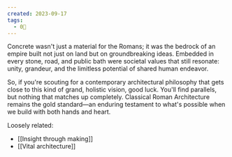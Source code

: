 ```yaml
---
created: 2023-09-17
tags:
  - 0🌲
---
```

Concrete wasn't just a material for the Romans; it was the bedrock of an empire built not just on land but on groundbreaking ideas. Embedded in every stone, road, and public bath were societal values that still resonate: unity, grandeur, and the limitless potential of shared human endeavor.

So, if you're scouting for a contemporary architectural philosophy that gets close to this kind of grand, holistic vision, good luck. You'll find parallels, but nothing that matches up completely. Classical Roman Architecture remains the gold standard—an enduring testament to what's possible when we build with both hands and heart.


Loosely related: 
- [[Insight through making]]
- [[Vital architecture]]